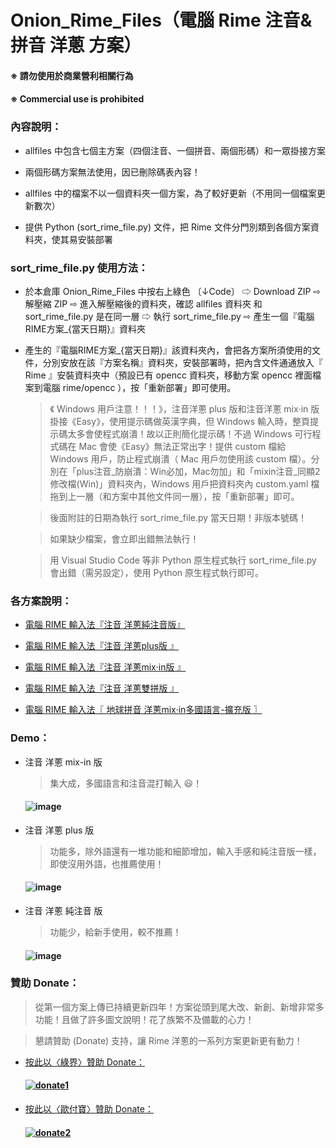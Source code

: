 # Onion_Rime_Files（電腦 Rime 注音&拼音 洋蔥 方案）

####  ※ 請勿使用於商業營利相關行為
####  ※ Commercial use is prohibited

### 內容說明：
- allfiles 中包含七個主方案（四個注音、一個拼音、兩個形碼）和一眾掛接方案

- 兩個形碼方案無法使用，因已刪除碼表內容！

- allfiles 中的檔案不以一個資料夾一個方案，為了較好更新（不用同一個檔案更新數次）

- 提供 Python (sort_rime_file.py) 文件，把 Rime 文件分門別類到各個方案資料夾，使其易安裝部署

### sort_rime_file.py 使用方法：
- 於本倉庫 Onion_Rime_Files 中按右上綠色 〔↓Code〕 ⇨ Download ZIP ⇨ 解壓縮 ZIP ⇨ 進入解壓縮後的資料夾，確認 allfiles 資料夾 和 sort_rime_file.py 是在同一層 ⇨ 執行 sort_rime_file.py ⇨ 產生一個『電腦RIME方案_{當天日期}』資料夾

- 產生的『電腦RIME方案_{當天日期}』該資料夾內，會把各方案所須使用的文件，分別安放在該『方案名稱』資料夾，安裝部署時，把內含文件通通放入『 Rime 』安裝資料夾中（預設已有 opencc 資料夾，移動方案 opencc 裡面檔案到電腦 rime/opencc ），按「重新部署」即可使用。

  > 《 Windows 用戶注意！！！》，注音洋蔥 plus 版和注音洋蔥 mix‧in 版掛接《Easy》，使用提示碼做英漢字典，但 Windows 輸入時，整頁提示碼太多會使程式崩潰！故以正則簡化提示碼！不過 Windows 可行程式碼在 Mac 會使《Easy》無法正常出字！提供 custom 檔給 Windows 用戶，防止程式崩潰（ Mac 用戶勿使用該 custom 檔）。分別在「plus注音_防崩潰：Win必加，Mac勿加」和「mixin注音_同顯2修改檔(Win)」資料夾內，Windows 用戶把資料夾內 custom.yaml 檔拖到上一層（和方案中其他文件同一層），按「重新部署」即可。

  > 後面附註的日期為執行 sort_rime_file.py 當天日期！非版本號碼！

  > 如果缺少檔案，會立即出錯無法執行！
  
  > 用 Visual Studio Code 等非 Python 原生程式執行 sort_rime_file.py 會出錯（需另設定），使用 Python 原生程式執行即可。

### 各方案說明：

- [電腦 RIME 輸入法『注音 洋蔥純注音版』](https://deltazone.pixnet.net/blog/post/264319309)

- [電腦 RIME 輸入法『注音 洋蔥plus版 』](https://deltazone.pixnet.net/blog/post/343650692)

- [電腦 RIME 輸入法『注音 洋蔥mix‧in版 』](https://deltazone.pixnet.net/blog/post/347368709)

- [電腦 RIME 輸入法『注音 洋蔥雙拼版 』](https://deltazone.pixnet.net/blog/post/359775341)

- [電腦 RIME 輸入法〖 地球拼音 洋蔥mix‧in多國語言-擴充版 〗](https://deltazone.pixnet.net/blog/post/353697089)

### Demo：

- 注音 洋蔥 mix-in 版
  
  > 集大成，多國語言和注音混打輸入 😃！
  
  #### ![image](https://github.com/oniondelta/Onion_Rime_Files/blob/master/demo_mixin.gif)
  
- 注音 洋蔥 plus 版

  > 功能多，除外語還有一堆功能和細節增加，輸入手感和純注音版一樣，即使沒用外語，也推薦使用！
  
  #### ![image](https://github.com/oniondelta/Onion_Rime_Files/blob/master/demo_plus.gif)
  
- 注音 洋蔥 純注音 版
  
  > 功能少，給新手使用，較不推薦！
  
  #### ![image](https://github.com/oniondelta/Onion_Rime_Files/blob/master/demo_pure.gif)
  
### 贊助 Donate：

  > 從第一個方案上傳已持續更新四年！方案從頭到尾大改、新創、新增非常多功能！且做了許多圖文說明！花了族繁不及備載的心力！

  > 懇請贊助 (Donate) 支持，讓 Rime 洋蔥的一系列方案更新更有動力！

- [按此以〈綠界〉贊助 Donate：](https://p.ecpay.com.tw/D555162)

  #### [![donate1](https://payment.ecpay.com.tw/Upload/QRCode/202010/QRCode_170c287e-2db8-4b50-b87f-8d36500a3958.png)](https://p.ecpay.com.tw/D555162)

- [按此以〈歐付寶〉贊助 Donate：](https://qr.opay.tw/q1ql7)

  #### [![donate2](https://payment.opay.tw/Upload/Broadcaster/2294343/QRcode/QRCode_7AC0FA1CAD39F0B66CFD5513A2173D1A.png)](https://qr.opay.tw/q1ql7)

